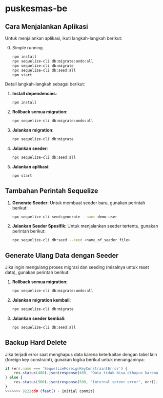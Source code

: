 # puskesmas-be

## Cara Menjalankan Aplikasi

Untuk menjalankan aplikasi, ikuti langkah-langkah berikut:

0. Simple running
   ```bash
   npm install
   npx sequelize-cli db:migrate:undo:all
   npx sequelize-cli db:migrate
   npx sequelize-cli db:seed:all
   npm start
   ```

Detail langkah-langkah sebagai berikut:

1. **Install dependencies**:

   ```bash
   npm install
   ```

2. **Rollback semua migration**:

   ```bash
   npx sequelize-cli db:migrate:undo:all
   ```

3. **Jalankan migration**:

   ```bash
   npx sequelize-cli db:migrate
   ```

4. **Jalankan seeder**:

   ```bash
   npx sequelize-cli db:seed:all
   ```

5. **Jalankan aplikasi**:
   ```bash
   npm start
   ```

## Tambahan Perintah Sequelize

1. **Generate Seeder**:
   Untuk membuat seeder baru, gunakan perintah berikut:

   ```bash
   npx sequelize-cli seed:generate --name demo-user
   ```

2. **Jalankan Seeder Spesifik**:
   Untuk menjalankan seeder tertentu, gunakan perintah berikut:
   ```bash
   npx sequelize-cli db:seed --seed <name_of_seeder_file>
   ```

## Generate Ulang Data dengan Seeder

Jika ingin mengulang proses migrasi dan seeding (misalnya untuk reset data), gunakan perintah berikut:

1. **Rollback semua migration**:

   ```bash
   npx sequelize-cli db:migrate:undo:all
   ```

2. **Jalankan migration kembali**:

   ```bash
   npx sequelize-cli db:migrate
   ```

3. **Jalankan seeder kembali**:
   ```bash
   npx sequelize-cli db:seed:all
   ```

## Backup Hard Delete

Jika terjadi error saat menghapus data karena keterkaitan dengan tabel lain (foreign key constraint), gunakan logika berikut untuk menanganinya:

```javascript
if (err.name === 'SequelizeForeignKeyConstraintError') {
    res.status(400).json(response(400, 'Data tidak bisa dihapus karena masih digunakan pada tabel lain'));
} else {
    res.status(500).json(response(500, 'Internal server error', err));
}
>>>>>>> 9222cd0 (feat() - initial commit)
```
